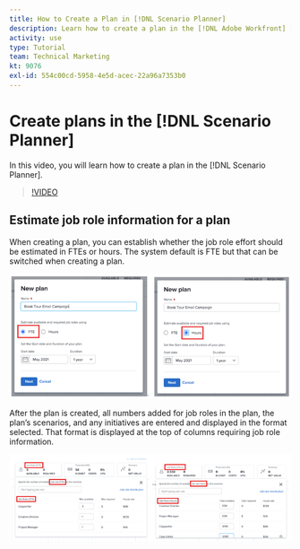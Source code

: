 ```yaml
---
title: How to Create a Plan in [!DNL Scenario Planner]
description: Learn how to create a plan in the [!DNL Adobe Workfront] [!DNL Scenario Planner].
activity: use
type: Tutorial
team: Technical Marketing
kt: 9076
exl-id: 554c00cd-5958-4e5d-acec-22a96a7353b0
---
```

# Create plans in the [!DNL Scenario Planner]

In this video, you will learn how to create a plan in the [!DNL Scenario Planner].

>[!VIDEO](https://video.tv.adobe.com/v/335318/?quality=12)

## Estimate job role information for a plan

When creating a plan, you can establish whether the job role effort should be estimated in FTEs or hours. The system default is FTE but that can be switched when creating a plan.

![Select [!UICONTROL FTE] or [!UICONTROL Hours] in the [!UICONTROL New Plan] window](assets/scenario-planner-1.png)

After the plan is created, all numbers added for job roles in the plan, the plan’s scenarios, and any initiatives are entered and displayed in the format selected. That format is displayed at the top of columns requiring job role information.

![View information in [!UICONTROL FTE] or [!UICONTROL Hours] in [!DNL Adobe Workfront] [!DNL Scenario Planner]](assets/scenario-planner-2.png)
